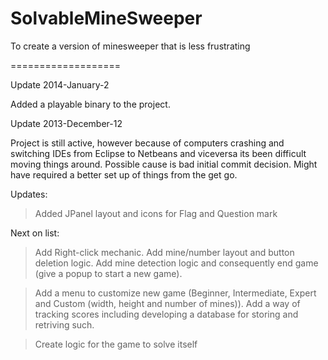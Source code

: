 SolvableMineSweeper
===================

To create a version of minesweeper that is less frustrating

===================

Update 2014-January-2

Added a playable binary to the project.


Update 2013-December-12

Project is still active, however because of computers crashing and switching IDEs from Eclipse to Netbeans and viceversa its been difficult moving things around. Possible cause is bad initial commit decision. Might have required a better set up of things from the get go.

Updates:
> Added JPanel layout and icons for Flag and Question mark

Next on list:
> Add Right-click mechanic.
> Add mine/number layout and button deletion logic.
> Add mine detection logic and consequently end game (give a popup to start a new game).

> Add a menu to customize new game (Beginner, Intermediate, Expert and Custom (width, height and number of mines)).
> Add a way of tracking scores including developing a database for storing and retriving such.

> Create logic for the game to solve itself
